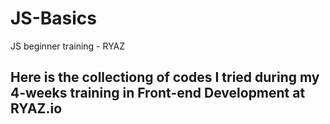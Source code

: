# JS-Basics
JS beginner training - RYAZ
## Here is the collectiong of codes I tried during my 4-weeks training in Front-end Development at RYAZ.io
